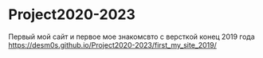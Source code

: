 # Project2020-2023

Первый мой сайт и первое мое знакомсвто с версткой конец 2019 года
https://desm0s.github.io/Project2020-2023/first_my_site_2019/
